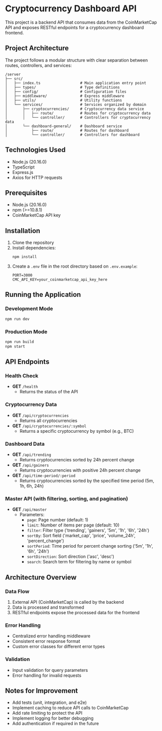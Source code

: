 # Cryptocurrency Dashboard API

This project is a backend API that consumes data from the CoinMarketCap API and exposes RESTful endpoints for a cryptocurrency dashboard frontend.

## Project Architecture

The project follows a modular structure with clear separation between routes, controllers, and services:

```
/server
├── src/
│   ├── index.ts                  # Main application entry point
│   ├── types/                    # Type definitions
│   ├── config/                   # Configuration files
│   ├── middleware/               # Express middleware
│   ├── utils/                    # Utility functions
│   └── services/                 # Services organized by domain
│       ├── cryptocurrencies/     # Cryptocurrency data service
│       │   ├── route/            # Routes for cryptocurrency data
│       │   └── controller/       # Controllers for cryptocurrency data
│       └── dashboard-general/    # Dashboard service
│           ├── route/            # Routes for dashboard
│           └── controller/       # Controllers for dashboard
```

## Technologies Used

- Node.js (20.16.0)
- TypeScript
- Express.js
- Axios for HTTP requests

## Prerequisites

- Node.js (20.16.0)
- npm (>=10.8.1)
- CoinMarketCap API key

## Installation

1. Clone the repository
2. Install dependencies:
   ```bash
   npm install
   ```
3. Create a `.env` file in the root directory based on `.env.example`:
   ```
   PORT=3000
   CMC_API_KEY=your_coinmarketcap_api_key_here
   ```

## Running the Application

### Development Mode

```bash
npm run dev
```

### Production Mode

```bash
npm run build
npm start
```

## API Endpoints

### Health Check

- **GET** `/health`
  - Returns the status of the API

### Cryptocurrency Data

- **GET** `/api/cryptocurrencies`
  - Returns all cryptocurrencies
- **GET** `/api/cryptocurrencies/:symbol`
  - Returns a specific cryptocurrency by symbol (e.g., BTC)

### Dashboard Data

- **GET** `/api/trending`
  - Returns cryptocurrencies sorted by 24h percent change
- **GET** `/api/gainers`
  - Returns cryptocurrencies with positive 24h percent change
- **GET** `/api/time-period/:period`
  - Returns cryptocurrencies sorted by the specified time period (5m, 1h, 6h, 24h)

### Master API (with filtering, sorting, and pagination)

- **GET** `/api/master`
  - Parameters:
    - `page`: Page number (default: 1)
    - `limit`: Number of items per page (default: 10)
    - `filter`: Filter type ('trending', 'gainers', '5m', '1h', '6h', '24h')
    - `sortBy`: Sort field ('market_cap', 'price', 'volume_24h', 'percent_change')
    - `sortPeriod`: Time period for percent change sorting ('5m', '1h', '6h', '24h')
    - `sortDirection`: Sort direction ('asc', 'desc')
    - `search`: Search term for filtering by name or symbol

## Architecture Overview

### Data Flow

1. External API (CoinMarketCap) is called by the backend
2. Data is processed and transformed
3. RESTful endpoints expose the processed data for the frontend

### Error Handling

- Centralized error handling middleware
- Consistent error response format
- Custom error classes for different error types

### Validation

- Input validation for query parameters
- Error handling for invalid requests

## Notes for Improvement

- Add tests (unit, integration, and e2e)
- Implement caching to reduce API calls to CoinMarketCap
- Add rate limiting to protect the API
- Implement logging for better debugging
- Add authentication if required in the future
